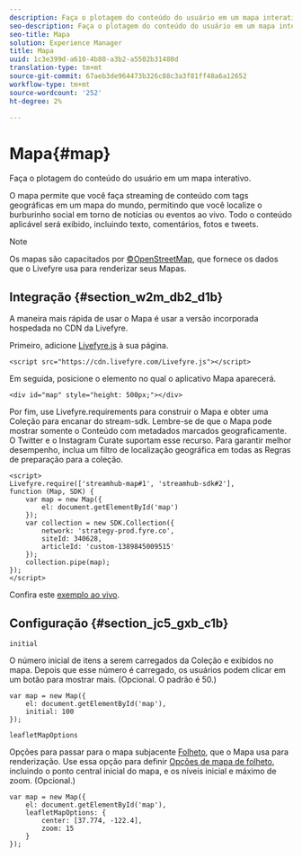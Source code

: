 ```yaml
---
description: Faça o plotagem do conteúdo do usuário em um mapa interativo.
seo-description: Faça o plotagem do conteúdo do usuário em um mapa interativo.
seo-title: Mapa
solution: Experience Manager
title: Mapa
uuid: 1c3e399d-a610-4b80-a3b2-a5502b31480d
translation-type: tm+mt
source-git-commit: 67aeb3de964473b326c88c3a3f81ff48a6a12652
workflow-type: tm+mt
source-wordcount: '252'
ht-degree: 2%

---
```



# Mapa{#map}

Faça o plotagem do conteúdo do usuário em um mapa interativo.

O mapa permite que você faça streaming de conteúdo com tags geográficas em um mapa do mundo, permitindo que você localize o burburinho social em torno de notícias ou eventos ao vivo. Todo o conteúdo aplicável será exibido, incluindo texto, comentários, fotos e tweets.

>[!NOTE]
>
>Os mapas são capacitados por [ ©OpenStreetMap](https://www.openstreetmap.org/copyright), que fornece os dados que o Livefyre usa para renderizar seus Mapas.

## Integração {#section_w2m_db2_d1b}

A maneira mais rápida de usar o Mapa é usar a versão incorporada hospedada no CDN da Livefyre.

Primeiro, adicione [Livefyre.js](https://github.com/Livefyre/Livefyre.js) à sua página.

```
<script src="https://cdn.livefyre.com/Livefyre.js"></script> 
```

Em seguida, posicione o elemento no qual o aplicativo Mapa aparecerá.

```
<div id="map" style="height: 500px;"></div>
```

Por fim, use Livefyre.requirements para construir o Mapa e obter uma Coleção para encanar do stream-sdk. Lembre-se de que o Mapa pode mostrar somente o Conteúdo com metadados marcados geograficamente. O Twitter e o Instagram Curate suportam esse recurso. Para garantir melhor desempenho, inclua um filtro de localização geográfica em todas as Regras de preparação para a coleção.

```
<script> 
Livefyre.require(['streamhub-map#1', 'streamhub-sdk#2'], 
function (Map, SDK) { 
    var map = new Map({ 
        el: document.getElementById('map') 
    }); 
    var collection = new SDK.Collection({ 
        network: 'strategy-prod.fyre.co', 
        siteId: 340628, 
        articleId: 'custom-1389845009515' 
    }); 
    collection.pipe(map); 
}); 
</script>
```

Confira este [exemplo ao vivo](https://codepen.io/cheung31/pen/wkmbF).

## Configuração {#section_jc5_gxb_c1b}

`initial`

O número inicial de itens a serem carregados da Coleção e exibidos no mapa. Depois que esse número é carregado, os usuários podem clicar em um botão para mostrar mais. (Opcional. O padrão é 50.)

```
var map = new Map({ 
    el: document.getElementById('map'), 
    initial: 100 
});
```

`leafletMapOptions`

Opções para passar para o mapa subjacente [Folheto](https://leafletjs.com/), que o Mapa usa para renderização. Use essa opção para definir [Opções de mapa de folheto](https://leafletjs.com/reference.html#map-options), incluindo o ponto central inicial do mapa, e os níveis inicial e máximo de zoom. (Opcional.)

```
var map = new Map({ 
    el: document.getElementById('map'), 
    leafletMapOptions: { 
        center: [37.774, -122.4], 
        zoom: 15 
    } 
});
```

